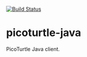 [![Build Status](https://travis-ci.org/abhishekmishra/picoturtle-java.svg?branch=master)](https://travis-ci.org/abhishekmishra/picoturtle-java)

# picoturtle-java
PicoTurtle Java client.
